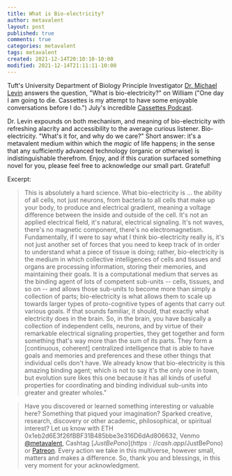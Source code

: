 ```yaml
---
title: What is Bio-electricity?
author: metavalent
layout: post
published: true
comments: true
categories: metavalent
tags: metavalent
created: 2021-12-14T20:10:10-10:00
modified: 2021-12-14T21:11:11-10:00
---
```


Tuft's University Department of Biology Principle Investigator [Dr. Michael Levin](https://ase.tufts.edu/biology/labs/levin/) answers the question, "What is bio-electricity?" on William ("One day I am going to die. Cassettes is my attempt to have some enjoyable conversations before I do.") July's incredible [Cassettes Podcast](https://www.cassettespodcast.com/episodes/17-michael-levin).

Dr. Levin expounds on both mechanism, and meaning of bio-electricity with refreshing alacrity and accessibility to the average curious listener. Bio-electricity. "What's it for, and why do we care?" Short answer: it's a metavalent medium within which the *magic* of life happens; in the sense that any sufficiently advanced technology (organic or otherwise) is indistinguishable therefrom. Enjoy, and if this curation surfaced something novel for you, please feel free to acknowledge our small part. Grateful!

Excerpt:

> This is absolutely a hard science. What bio-electricity is ... the ability of all cells, not just neurons, from bacteria to all cells that make up your body, to produce and electrical gradient, meaning a voltage difference between the inside and outside of the cell. It's not an applied electrical field, it's natural, electrical signaling. It's not waves, there's no magnetic component, there's no electromagnetism. Fundamentally, if I were to say what I think bio-electricity really is, it's not just another set of forces that you need to keep track of in order to understand what a piece of tissue is doing; rather, bio-electricity is the medium in which collective intelligences of cells and tissues and organs are processing information, storing their memories, and maintaining their goals. It is a computational medium that serves as the binding agent of lots of competent sub-units -- cells, tissues, and so on -- and allows those sub-units to become more than simply a collection of parts; bio-electricity is what allows them to scale up towards larger types of proto-cognitive types of agents that carry out various goals. If that sounds familiar, it should, that exactly what electricity does in the brain. So, in the brain, you have basically a collection of independent cells, neurons, and by virtue of their remarkable electrical signaling properties, they get together and form something that's way more than the sum of its parts. They form a [continuous, coherent] centralized intelligence that is able to have goals and memories and preferences and these other things that individual cells don't have. We already know that bio-electricity is this amazing binding agent; which is not to say it's the only one in town, but evolution sure likes this one because it has all kinds of useful properties for coordinating and binding individual sub-units into greater and greater wholes."

> Have you discovered or learned something interesting or valuable here? Something that piqued your imagination? Sparked creative, research, discovery or other academic, philosophical, or spiritual interest? Let us know with ETH 0x1eb2d6E3f26fBBF31B485bbe3e316D6dAd806632, Venmo [@metavalent](https://venmo.com/u/metavalent), Cashtag [$JustBePono](https://cash.app/$JustBePono) or [Patreon](https://patreon.com/metavalent). Every action we take in this multiverse, however small, matters and makes a difference. So, thank you and blessings, in this very moment for your acknowledgment.

